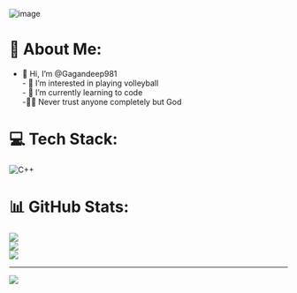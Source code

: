 ![image](https://github.com/user-attachments/assets/b1d02c17-db45-4e09-a7ab-2d606bed7fe2)

# 💫 About Me:
- 👋 Hi, I’m @Gagandeep981<br>- 👀 I’m interested in playing volleyball<br>- 🌱 I’m currently learning to code<br>-🙇‍♂️ Never trust anyone completely but God


# 💻 Tech Stack:
![C++](https://img.shields.io/badge/c++-%2300599C.svg?style=for-the-badge&logo=c%2B%2B&logoColor=white)
# 📊 GitHub Stats:
![](https://github-readme-stats.vercel.app/api?username=Gagandeep981&theme=dark&hide_border=false&include_all_commits=false&count_private=false)<br/>
![](https://github-readme-streak-stats.herokuapp.com/?user=Gagandeep981&theme=dark&hide_border=false)<br/>
![](https://github-readme-stats.vercel.app/api/top-langs/?username=Gagandeep981&theme=dark&hide_border=false&include_all_commits=false&count_private=false&layout=compact)

---
[![](https://visitcount.itsvg.in/api?id=Gagandeep981&icon=0&color=0)](https://visitcount.itsvg.in)

<!-- Proudly created with GPRM ( https://gprm.itsvg.in ) -->
